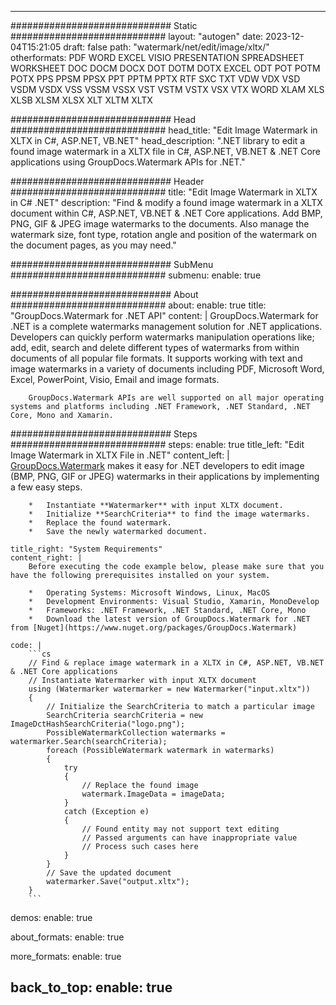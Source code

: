 
---
############################# Static ############################
layout: "autogen"
date: 2023-12-04T15:21:05
draft: false
path: "watermark/net/edit/image/xltx/"
otherformats: PDF WORD EXCEL VISIO PRESENTATION SPREADSHEET WORKSHEET DOC DOCM DOCX DOT DOTM DOTX EXCEL ODT POT POTM POTX PPS PPSM PPSX PPT PPTM PPTX RTF SXC TXT VDW VDX VSD VSDM VSDX VSS VSSM VSSX VST VSTM VSTX VSX VTX WORD XLAM XLS XLSB XLSM XLSX XLT XLTM XLTX

############################# Head ############################
head_title: "Edit Image Watermark in XLTX in C#, ASP.NET, VB.NET"
head_description: ".NET library to edit a found image watermark in a XLTX file in C#, ASP.NET, VB.NET & .NET Core applications using GroupDocs.Watermark APIs for .NET."

############################# Header ############################
title: "Edit Image Watermark in XLTX in C# .NET"
description: "Find & modify a found image watermark in a XLTX document within C#, ASP.NET, VB.NET & .NET Core applications. Add BMP, PNG, GIF & JPEG image watermarks to the documents. Also manage the watermark size, font type, rotation angle and position of the watermark on the document pages, as you may need."

############################# SubMenu ############################
submenu:
    enable: true

############################# About ############################
about:
    enable: true
    title: "GroupDocs.Watermark for .NET API"
    content: |
        GroupDocs.Watermark for .NET is a complete watermarks management solution for .NET applications. Developers can quickly perform watermarks manipulation operations like; add, edit, search and delete different types of watermarks from within documents of all popular file formats. It supports working with text and image watermarks in a variety of documents including PDF, Microsoft Word, Excel, PowerPoint, Visio, Email and image formats.
        
        GroupDocs.Watermark APIs are well supported on all major operating systems and platforms including .NET Framework, .NET Standard, .NET Core, Mono and Xamarin.

############################# Steps ############################
steps:
    enable: true
    title_left: "Edit Image Watermark in XLTX File in .NET"
    content_left: |
        [GroupDocs.Watermark](https://products.groupdocs.com/watermark/net/) makes it easy for .NET developers to edit image (BMP, PNG, GIF or JPEG) watermarks in their applications by implementing a few easy steps.

        *   Instantiate **Watermarker** with input XLTX document.
        *   Initialize **SearchCriteria** to find the image watermarks.
        *   Replace the found watermark.
        *   Save the newly watermarked document.
        
    title_right: "System Requirements"
    content_right: |
        Before executing the code example below, please make sure that you have the following prerequisites installed on your system.

        *   Operating Systems: Microsoft Windows, Linux, MacOS
        *   Development Environments: Visual Studio, Xamarin, MonoDevelop
        *   Frameworks: .NET Framework, .NET Standard, .NET Core, Mono
        *   Download the latest version of GroupDocs.Watermark for .NET from [Nuget](https://www.nuget.org/packages/GroupDocs.Watermark)
        
    code: |
        ```cs
        // Find & replace image watermark in a XLTX in C#, ASP.NET, VB.NET & .NET Core applications
        // Instantiate Watermarker with input XLTX document
        using (Watermarker watermarker = new Watermarker("input.xltx"))
        {
            // Initialize the SearchCriteria to match a particular image
            SearchCriteria searchCriteria = new ImageDctHashSearchCriteria("logo.png");
            PossibleWatermarkCollection watermarks = watermarker.Search(searchCriteria);
            foreach (PossibleWatermark watermark in watermarks)
            {
                try
                {
                    // Replace the found image
                    watermark.ImageData = imageData;
                }
                catch (Exception e)
                {
                    // Found entity may not support text editing
                    // Passed arguments can have inappropriate value
                    // Process such cases here
                }
            }
            // Save the updated document
            watermarker.Save("output.xltx");
        }
        ```        

demos:
    enable: true
        

about_formats:
    enable: true


more_formats:
    enable: true


back_to_top:
    enable: true
---